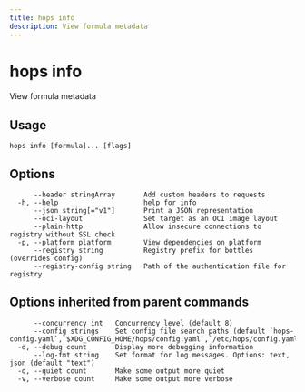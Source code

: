 ```yaml
---
title: hops info
description: View formula metadata
---
```


<!--
This documentation is auto generated by a script.
Please do not edit this file directly.
-->

<!-- markdownlint-disable-next-line single-title -->
# hops info

View formula metadata

## Usage

```plaintext
hops info [formula]... [flags]
```

## Options

```plaintext
      --header stringArray       Add custom headers to requests
  -h, --help                     help for info
      --json string[="v1"]       Print a JSON representation
      --oci-layout               Set target as an OCI image layout
      --plain-http               Allow insecure connections to registry without SSL check
  -p, --platform platform        View dependencies on platform
      --registry string          Registry prefix for bottles (overrides config)
      --registry-config string   Path of the authentication file for registry
```

## Options inherited from parent commands

```plaintext
      --concurrency int   Concurrency level (default 8)
      --config strings    Set config file search paths (default `hops-config.yaml`,`$XDG_CONFIG_HOME/hops/config.yaml`,`/etc/hops/config.yaml`)
  -d, --debug count       Display more debugging information
      --log-fmt string    Set format for log messages. Options: text, json (default "text")
  -q, --quiet count       Make some output more quiet
  -v, --verbose count     Make some output more verbose
```
